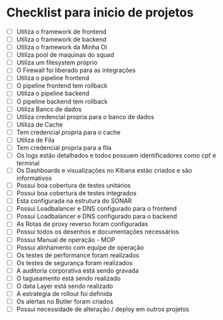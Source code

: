 # Checklist para inicio de projetos

- [ ] Utiliza o framework de frontend
- [ ] Utiliza o framework de backend
- [ ] Utiliza o framework da Minha Oi
- [ ] Utiliza pool de maquinas do squad
- [ ] Utiliza um filesystem próprio
- [ ] O Firewall foi liberado para as integrações
- [ ] Utiliza o pipeline frontend
- [ ] O pipeline frontend tem rollback
- [ ] Utiliza o pipeline backend
- [ ] O pipeline backend tem rollback
- [ ] Utiliza Banco de dados
- [ ] Utiliza credencial propria para o banco de dados
- [ ] Utiliza de Cache
- [ ] Tem credencial propria para o cache
- [ ] Utiliza de Fila
- [ ] Tem credencial propria para a fila
- [ ] Os logs estão detalhados e todos possuem identificadores como cpf e terminal
- [ ] Os Dashboards e visualizações no Kibana estão criados e são informativos
- [ ] Possui boa cobertura de testes unitários
- [ ] Possui boa cobertura de testes integrados
- [ ] Esta configurada na estrutura do SONAR
- [ ] Possui Loadbalancer e DNS configurado para o frontend
- [ ] Possui Loadbalancer e DNS configurado para o backend
- [ ] As Rotas de proxy reverso foram configuradas
- [ ] Possui todos os desenhos e documentações necessários
- [ ] Possui Manual de operação - MOP
- [ ] Possui alinhamento com equipe de operação
- [ ] Os testes de performance foram realizados
- [ ] Os testes de segurança foram realizados
- [ ] A auditoria corporativa está sendo gravada
- [ ] O tagueamento está sendo realizado
- [ ] O data Layer está sendo realizado
- [ ] A estrategia de rollout foi definida
- [ ] Os alertas no Butler foram criados
- [ ] Possui necessidade de alteração / deploy em outros projetos
